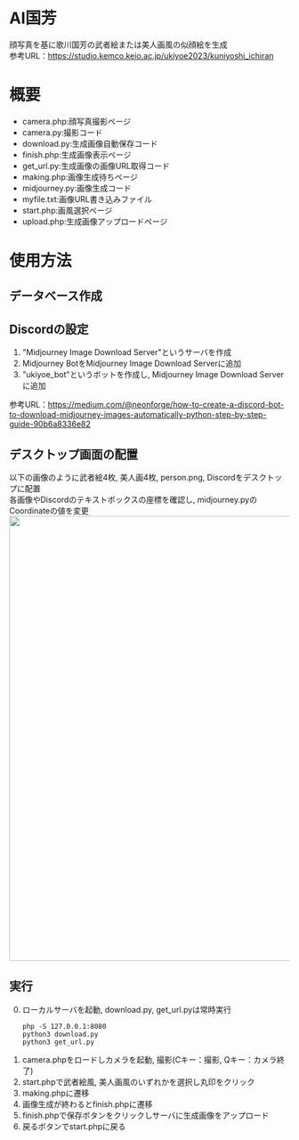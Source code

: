 # AI国芳
顔写真を基に歌川国芳の武者絵または美人画風の似顔絵を生成<br>
参考URL：https://studio.kemco.keio.ac.jp/ukiyoe2023/kuniyoshi_ichiran

# 概要
- camera.php:顔写真撮影ページ                                 
- camera.py:撮影コード
- download.py:生成画像自動保存コード
- finish.php:生成画像表示ページ
- get_url.py:生成画像の画像URL取得コード
- making.php:画像生成待ちページ
- midjourney.py:画像生成コード
- myfile.txt:画像URL書き込みファイル
- start.php:画風選択ページ
- upload.php:生成画像アップロードページ

# 使用方法
## データベース作成

## Discordの設定
1. "Midjourney Image Download Server"というサーバを作成
2. Midjourney BotをMidjourney Image Download Serverに追加
3. "ukiyoe_bot"というボットを作成し, Midjourney Image Download Serverに追加

参考URL：https://medium.com/@neonforge/how-to-create-a-discord-bot-to-download-midjourney-images-automatically-python-step-by-step-guide-90b6a8336e82

## デスクトップ画面の配置
以下の画像のように武者絵4枚, 美人画4枚, person.png, Discordをデスクトップに配置<br>
各画像やDiscordのテキストボックスの座標を確認し, midjourney.pyのCoordinateの値を変更<br>
<img src="https://github.com/kemco2019/ukiyoe_kuniyoshi/assets/128669621/fc8b7200-7cd7-4877-81b8-219ce9509432" width="800">

## 実行
0. ローカルサーバを起動, download.py, get_url.pyは常時実行
   ```
   php -S 127.0.0.1:8080
   python3 download.py
   python3 get_url.py
   ```
2. camera.phpをロードしカメラを起動, 撮影(Cキー：撮影, Qキー：カメラ終了)
3. start.phpで武者絵風, 美人画風のいずれかを選択し丸印をクリック
4. making.phpに遷移
5. 画像生成が終わるとfinish.phpに遷移
6. finish.phpで保存ボタンをクリックしサーバに生成画像をアップロード
7. 戻るボタンでstart.phpに戻る
